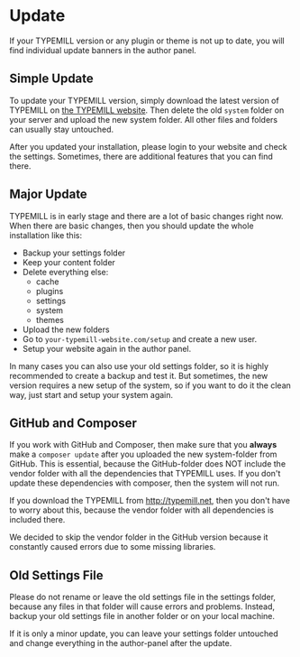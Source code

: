 # Update

If your TYPEMILL version or any plugin or theme is not up to date, you will find individual update banners in the author panel. 

## Simple Update

To update your TYPEMILL version, simply download the latest version of TYPEMILL on [the TYPEMILL website](http://typemill.net). Then delete the old `system` folder on your server and upload the new system folder. All other files and folders can usually stay untouched. 

After you updated your installation, please login to your website and check the settings. Sometimes, there are additional features that you can find there.

## Major Update

TYPEMILL is in early stage and there are a lot of basic changes right now. When there are basic changes, then you should update the whole installation like this:

* Backup your settings folder
* Keep your content folder
* Delete everything else:
  * cache
  * plugins
  * settings
  * system
  * themes
* Upload the new folders 
* Go to `your-typemill-website.com/setup` and create a new user.
* Setup your website again in the author panel.

In many cases you can also use your old settings folder, so it is highly recommended to create a backup and test it. But sometimes, the new version requires a new setup of the system, so if you want to do it the clean way, just start and setup your system again.

## GitHub and Composer

If you work with GitHub and Composer, then make sure that you **always** make a `composer update` after you uploaded the new system-folder from GitHub. This is essential, because the GitHub-folder does NOT include the vendor folder with all the dependencies that TYPEMILL uses. If you don't update these dependencies with composer, then the system will not run. 

If you download the TYPEMILL from http://typemill.net, then you don't have to worry about this, because the vendor folder with all dependencies is included there.

We decided to skip the vendor folder in the GitHub version because it constantly caused errors due to some missing libraries.

## Old Settings File

Please do not rename or leave the old settings file in the settings folder, because any files in that folder will cause errors and problems. Instead, backup your old settings file in another folder or on your local machine.

If it is only a minor update, you can leave your settings folder untouched and change everything in the author-panel after the update.